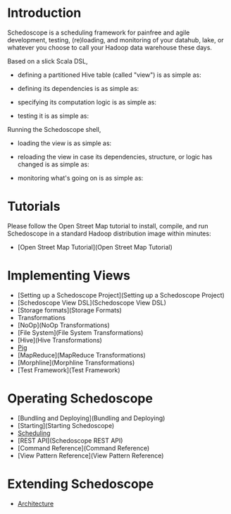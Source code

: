 # Introduction

Schedoscope is a scheduling framework for painfree and agile development, testing, (re)loading, and monitoring of your datahub, lake, or whatever you choose to call your Hadoop data warehouse these days.

Based on a slick Scala DSL, 

* defining a partitioned Hive table (called "view") is as simple as:

* defining its dependencies is as simple as:

* specifying its computation logic is as simple as:

* testing it is as simple as:

Running the Schedoscope shell, 

* loading the view is as simple as:

* reloading the view in case its dependencies, structure, or logic has changed is as simple as:

* monitoring what's going on is as simple as:



# Tutorials

Please follow the Open Street Map tutorial to install, compile, and run Schedoscope in a standard Hadoop distribution image within minutes:

- [Open Street Map Tutorial](Open Street Map Tutorial)

# Implementing Views
- [Setting up a Schedoscope Project](Setting up a Schedoscope Project)
- [Schedoscope View DSL](Schedoscope View DSL)
- [Storage formats](Storage Formats)
- Transformations
 - [NoOp](NoOp Transformations)
 - [File System](File System Transformations)
 - [Hive](Hive Transformations)
 - [Pig](Pig-Transformations)
 - [MapReduce](MapReduce Transformations)
 - [Morphline](Morphline Transformations)
- [Test Framework](Test Framework)

# Operating Schedoscope
- [Bundling and Deploying](Bundling and Deploying)
- [Starting](Starting Schedoscope)
- [Scheduling](Scheduling)
- [REST API](Schedoscope REST API)
- [Command Reference](Command Reference)
- [View Pattern Reference](View Pattern Reference)

# Extending Schedoscope
- [Architecture](Architecture)
